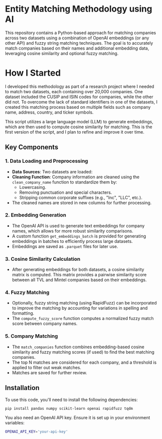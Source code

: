 # Entity Matching Methodology using AI

This repository contains a Python-based approach for matching companies across two datasets using a combination of OpenAI embeddings (or any other API) and fuzzy string matching techniques. The goal is to accurately match companies based on their names and additional embedding data, leveraging cosine similarity and optional fuzzy matching.

# How I Started

I developed this methodology as part of a research project where I needed to match two datasets, each containing over 20,000 companies. One dataset included the CUSIP and ISIN codes for companies, while the other did not. To overcome the lack of standard identifiers in one of the datasets, I created this matching process based on multiple fields such as company name, address, country, and ticker symbols.

This script utilizes a large language model (LLM) to generate embeddings, which are then used to compute cosine similarity for matching. This is the first version of the script, and I plan to refine and improve it over time.

## Key Components

### 1. **Data Loading and Preprocessing**
   - **Data Sources**: Two datasets are loaded:
   - **Cleaning Function**: Company information are cleaned using the `clean_company_name` function to standardize them by:
     - Lowercasing.
     - Removing punctuation and special characters.
     - Stripping common corporate suffixes (e.g., "Inc", "LLC", etc.).
   - The cleaned names are stored in new columns for further processing.

### 2. **Embedding Generation**
   - The OpenAI API is used to generate text embeddings for company names, which allows for more robust similarity comparisons.
   - A custom function `get_embeddings_batch` is provided for generating embeddings in batches to efficiently process large datasets.
   - Embeddings are saved as `.parquet` files for later use.

### 3. **Cosine Similarity Calculation**
   - After generating embeddings for both datasets, a cosine similarity matrix is computed. This matrix provides a pairwise similarity score between all TVL and Mintel companies based on their embeddings.

### 4. **Fuzzy Matching**
   - Optionally, fuzzy string matching (using RapidFuzz) can be incorporated to improve the matching by accounting for variations in spelling and formatting.
   - The `compute_fuzzy_score` function computes a normalized fuzzy match score between company names.

### 5. **Company Matching**
   - The `match_companies` function combines embedding-based cosine similarity and fuzzy matching scores (if used) to find the best matching companies.
   - The top N matches are considered for each company, and a threshold is applied to filter out weak matches.
   - Matches are saved for further review.

## Installation

To use this code, you'll need to install the following dependencies:

```bash
pip install pandas numpy scikit-learn openai rapidfuzz tqdm
```

You also need an OpenAI API key. Ensure it is set up in your environment variables:
```bash
OPENAI_API_KEY='your-api-key'
```
